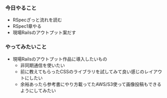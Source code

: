 ### 今日やること
- RSpecざっと流れを読む
- RSpec1章やる
- 現場Railsのアウトプット案だす

### やってみたいこと
- 現場Railsのアウトプット作品に導入したいもの
  - 非同期通信を使いたい
  - 前に教えてもらったCSSのライブラリを試してみて良い感じのレイアウトにしたい
  - 余裕あったら参考書にやり方載ってたAWS/S3使って画像投稿もできるようにしてみたい